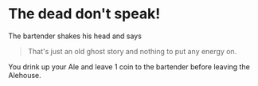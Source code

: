 # The dead don't speak!

The bartender shakes his head and says

> That's just an old ghost story and nothing to put any energy on.

You drink up your Ale and leave 1 coin to the bartender before leaving the Alehouse.
